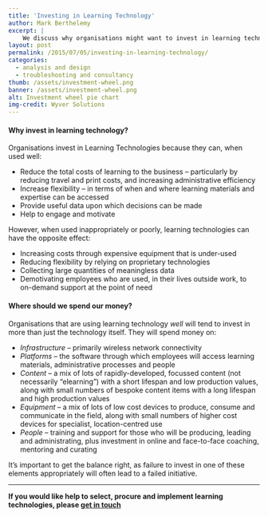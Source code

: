 ```yaml
---
title: 'Investing in Learning Technology'
author: Mark Berthelemy
excerpt: |
    We discuss why organisations might want to invest in learning technologies, and how that investment can be made wisely.
layout: post
permalink: /2015/07/05/investing-in-learning-technology/
categories:
  - analysis and design
  - troubleshooting and consultancy
thumb: /assets/investment-wheel.png
banner: /assets/investment-wheel.png
alt: Investment wheel pie chart
img-credit: Wyver Solutions
---
```


#### Why invest in learning technology? 

Organisations invest in Learning Technologies because they can, when used well:

+ Reduce the total costs of learning to the business &ndash; particularly by reducing travel and print costs, and increasing administrative efficiency
+ Increase flexibility &ndash; in terms of when and where learning materials and expertise can be accessed
+ Provide useful data upon which decisions can be made
+ Help to engage and motivate

However, when used inappropriately or poorly, learning technologies can have the opposite effect:

+ Increasing costs through expensive equipment that is under-used
+ Reducing flexibility by relying on proprietary technologies
+ Collecting large quantities of meaningless data
+ Demotivating employees who are used, in their lives outside work, to on-demand support at the point of need

#### Where should we spend our money?

Organisations that are using learning technology *well* will tend to invest in more than just the technology itself. They will spend money on:

+ *Infrastructure* &ndash; primarily wireless network connectivity
+ *Platforms* &ndash; the software through which employees will access learning materials, administrative processes and people
+ *Content* &ndash; a mix of lots of rapidly-developed, focussed content (not necessarily &ldquo;elearning&rdquo;) with a short lifespan and low production values, along with small numbers of bespoke content items with a long lifespan and high production values
+ *Equipment* &ndash; a mix of lots of low cost devices to produce, consume and communicate in the field, along with small numbers of higher cost devices for specialist, location-centred use
+ *People* &ndash; training and support for those who will be producing, leading and administrating, plus investment in online and face-to-face coaching, mentoring and curating

It&rsquo;s important to get the balance right, as failure to invest in one of these elements appropriately will often lead to a failed initiative.

<hr />

<p><strong>If you would like help to select, procure and implement learning technologies, please <a href="/contact.html">get in touch</a></strong></p>
